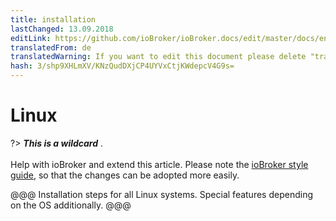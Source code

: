 ```yaml
---
title: installation
lastChanged: 13.09.2018
editLink: https://github.com/ioBroker/ioBroker.docs/edit/master/docs/en/install/linux.md
translatedFrom: de
translatedWarning: If you want to edit this document please delete "translatedFrom" field, elsewise this document will be translated automatically again
hash: 3/shp9XHLmXV/KNzQudDXjCP4UYVxCtjKWdepcV4G9s=
---
```

# Linux
?> ***This is a wildcard*** . <br><br> Help with ioBroker and extend this article. Please note the [ioBroker style guide](community/styleguidedoc), so that the changes can be adopted more easily.

@@@ Installation steps for all Linux systems.
Special features depending on the OS additionally. @@@